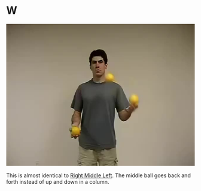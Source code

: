 # W

![W](/resources/videos/poster/w.jpg)

This is almost identical to [Right Middle Left](rightmiddleleft.md). The middle ball goes back and forth instead of up and down in a column.

